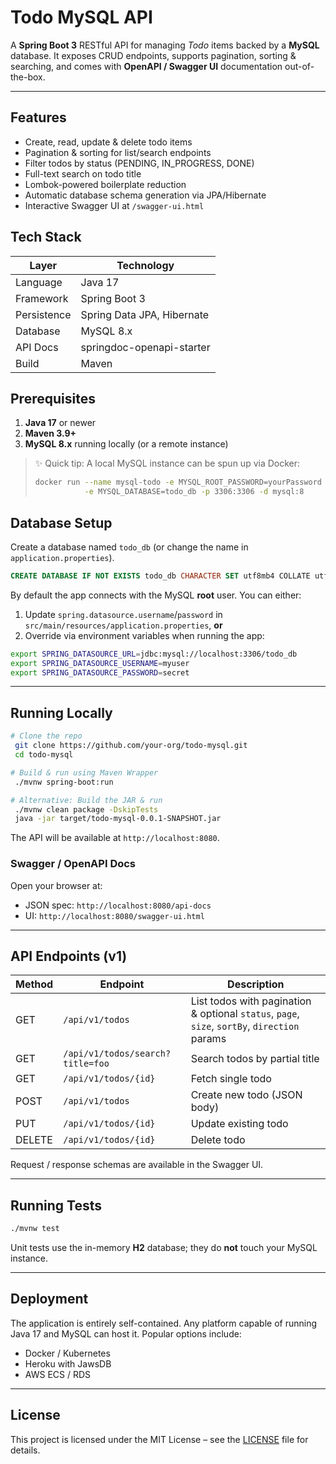 # Todo MySQL API

A **Spring Boot 3** RESTful API for managing _Todo_ items backed by a **MySQL** database. It exposes CRUD endpoints, supports pagination, sorting & searching, and comes with **OpenAPI / Swagger UI** documentation out-of-the-box.

---

## Features

- Create, read, update & delete todo items
- Pagination & sorting for list/search endpoints
- Filter todos by status (PENDING, IN_PROGRESS, DONE)
- Full-text search on todo title
- Lombok-powered boilerplate reduction
- Automatic database schema generation via JPA/Hibernate
- Interactive Swagger UI at `/swagger-ui.html`

## Tech Stack

| Layer            | Technology |
|------------------|------------|
| Language         | Java 17    |
| Framework        | Spring Boot 3 |
| Persistence      | Spring Data JPA, Hibernate |
| Database         | MySQL 8.x |
| API Docs         | springdoc-openapi-starter |
| Build            | Maven      |

## Prerequisites

1. **Java 17** or newer
2. **Maven 3.9+**
3. **MySQL 8.x** running locally (or a remote instance)

> ✨ Quick tip: A local MySQL instance can be spun up via Docker:
>
> ```bash
> docker run --name mysql-todo -e MYSQL_ROOT_PASSWORD=yourPassword \
>            -e MYSQL_DATABASE=todo_db -p 3306:3306 -d mysql:8
> ```

## Database Setup

Create a database named `todo_db` (or change the name in `application.properties`).

```sql
CREATE DATABASE IF NOT EXISTS todo_db CHARACTER SET utf8mb4 COLLATE utf8mb4_unicode_ci;
```

By default the app connects with the MySQL **root** user. You can either:

1. Update `spring.datasource.username`/`password` in `src/main/resources/application.properties`, **or**
2. Override via environment variables when running the app:

```bash
export SPRING_DATASOURCE_URL=jdbc:mysql://localhost:3306/todo_db
export SPRING_DATASOURCE_USERNAME=myuser
export SPRING_DATASOURCE_PASSWORD=secret
```

---

## Running Locally

```bash
# Clone the repo
 git clone https://github.com/your-org/todo-mysql.git
 cd todo-mysql

# Build & run using Maven Wrapper
 ./mvnw spring-boot:run

# Alternative: Build the JAR & run
 ./mvnw clean package -DskipTests
 java -jar target/todo-mysql-0.0.1-SNAPSHOT.jar
```

The API will be available at `http://localhost:8080`.

### Swagger / OpenAPI Docs

Open your browser at:

* JSON spec: `http://localhost:8080/api-docs`
* UI: `http://localhost:8080/swagger-ui.html`

---

## API Endpoints (v1)

| Method | Endpoint | Description |
|--------|----------|-------------|
| GET    | `/api/v1/todos` | List todos with pagination & optional `status`, `page`, `size`, `sortBy`, `direction` params |
| GET    | `/api/v1/todos/search?title=foo` | Search todos by partial title |
| GET    | `/api/v1/todos/{id}` | Fetch single todo |
| POST   | `/api/v1/todos` | Create new todo (JSON body) |
| PUT    | `/api/v1/todos/{id}` | Update existing todo |
| DELETE | `/api/v1/todos/{id}` | Delete todo |

Request / response schemas are available in the Swagger UI.

---

## Running Tests

```bash
./mvnw test
```

Unit tests use the in-memory **H2** database; they do **not** touch your MySQL instance.

---

## Deployment

The application is entirely self-contained. Any platform capable of running Java 17 and MySQL can host it. Popular options include:

- Docker / Kubernetes
- Heroku with JawsDB
- AWS ECS / RDS

---

## License

This project is licensed under the MIT License – see the [LICENSE](LICENSE) file for details.
